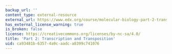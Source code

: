 ```yaml
---
backup_url: ''
content_type: external-resource
external_url: https://www.edx.org/course/molecular-biology-part-2-transcription-and-transposition
has_external_license_warning: true
is_broken: false
license: https://creativecommons.org/licenses/by-nc-sa/4.0/
title: 'Part 2: Transcription and Transposition'
uid: ca93481b-6357-4a9c-aadc-a8399c741076
---
```

